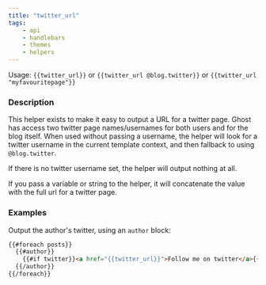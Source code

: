 ```yaml
---
title: "twitter_url"
tags:
    - api
    - handlebars
    - themes
    - helpers
---
```


Usage: `{{twitter_url}}` or `{{twitter_url @blog.twitter}}` or `{{twitter_url "myfavouritepage"}}`

### Description

This helper exists to make it easy to output a URL for a twitter page. Ghost has access two twitter page names/usernames for both users and for the blog itself. When used without passing a username, the helper will look for a twitter username in the current template context, and then fallback to using `@blog.twitter`. 

If there is no twitter username set, the helper will output nothing at all.

If you pass a variable or string to the helper, it will concatenate the value with the full url for a twitter page. 


### Examples

Output the author's twitter, using an `author` block:

```html
{{#foreach posts}}
  {{#author}}
    {{#if twitter}}<a href="{{twitter_url}}">Follow me on twitter</a>{{/if}}
  {{/author}}
{{/foreach}}

```

